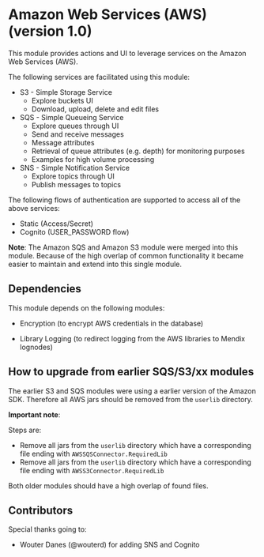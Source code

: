 # Amazon Web Services (AWS) (version 1.0)

This module provides actions and UI to leverage services on the Amazon Web Services (AWS).

The following services are facilitated using this module:

- S3 - Simple Storage Service
  - Explore buckets UI
  - Download, upload, delete and edit files
- SQS - Simple Queueing Service 
  - Explore queues through UI
  - Send and receive messages
  - Message attributes
  - Retrieval of queue attributes (e.g. depth) for monitoring purposes
  - Examples for high volume processing
- SNS - Simple Notification Service
  - Explore topics through UI
  - Publish messages to topics



The following flows of authentication are supported to access all of the above services:

- Static (Access/Secret)
- Cognito (USER_PASSWORD flow)



**Note**: The Amazon SQS and Amazon S3 module were merged into this module. Because of the high overlap of common functionality it became easier to maintain and extend into this single module.



## Dependencies

This module depends on the following modules:

- Encryption (to encrypt AWS credentials in the database)

- Library Logging (to redirect logging from the AWS libraries to Mendix lognodes)

  

## How to upgrade from earlier SQS/S3/xx modules

The earlier S3 and SQS modules were using a earlier version of the Amazon SDK. Therefore all AWS jars should be removed from the `userlib` directory.

**Important note**:  

Steps are:

- Remove all jars from the `userlib` directory which have a corresponding file ending with `AWSSQSConnector.RequiredLib` 
- Remove all jars from the `userlib` directory which have a corresponding file ending with `AWSS3Connector.RequiredLib` 

Both older modules should have a high overlap of found files.

## Contributors

Special thanks going to:

- Wouter Danes (@wouterd) for adding SNS and Cognito

